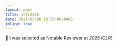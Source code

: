```yaml
---
layout: post
title: iclr2025
date: 2025-05-20 15:59:00-0400
inline: true
---
```


📕 I was selected as Notable Reviewer at *2025 ICLR*!